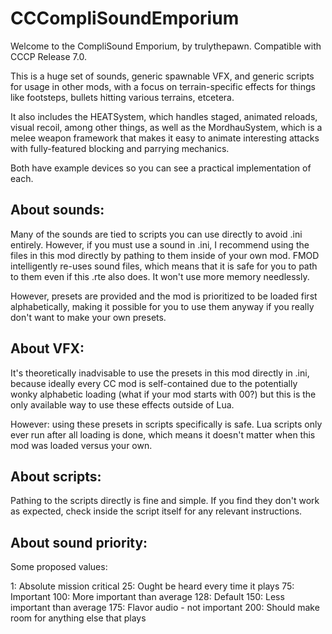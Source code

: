 
# CCCompliSoundEmporium

Welcome to the CompliSound Emporium, by trulythepawn.
Compatible with CCCP Release 7.0.

This is a huge set of sounds, generic spawnable VFX, and generic scripts for usage in other mods, with a focus on terrain-specific effects for things like footsteps, bullets hitting various terrains, etcetera.

It also includes the HEATSystem, which handles staged, animated reloads, visual recoil, among other things, as well as the MordhauSystem, which is a melee weapon framework that makes it easy to animate interesting attacks with fully-featured blocking and parrying mechanics.

Both have example devices so you can see a practical implementation of each.


## About sounds:

Many of the sounds are tied to scripts you can use directly to avoid .ini entirely. However, if you must use a sound in .ini, I recommend using the files in this mod directly by pathing to them inside of your own mod. FMOD intelligently re-uses sound files, which means that it is safe for you to path to them even if this .rte also does. It won't use more memory needlessly.

However, presets are provided and the mod is prioritized to be loaded first alphabetically, making it possible for you to use them anyway if you really don't want to make your own presets.


## About VFX:

It's theoretically inadvisable to use the presets in this mod directly in .ini, because ideally every CC mod is self-contained due to the potentially wonky alphabetic loading (what if your mod starts with 00?) but this is the only available way to use these effects outside of Lua.

However: using these presets in scripts specifically is safe. Lua scripts only ever run after all loading is done, which means it doesn't matter when this mod was loaded versus your own.


## About scripts:

Pathing to the scripts directly is fine and simple. If you find they don't work as expected, check inside the script itself for any relevant instructions.


## About sound priority:

Some proposed values:

1: Absolute mission critical
25: Ought be heard every time it plays
75: Important
100: More important than average
128: Default
150: Less important than average
175: Flavor audio - not important
200: Should make room for anything else that plays